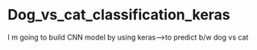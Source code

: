 # Dog_vs_cat_classification_keras
I m going to build CNN model by using keras-->to predict b/w dog vs cat
